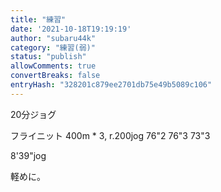 ```yaml
---
title: "練習"
date: '2021-10-18T19:19:19'
author: "subaru44k"
category: "練習(弱)"
status: "publish"
allowComments: true
convertBreaks: false
entryHash: "328201c879ee2701db75e49b5089c106"
---
```

20分ジョグ

フライニット
400m * 3, r.200jog
76"2
76"3
73"3

8'39"jog

軽めに。
